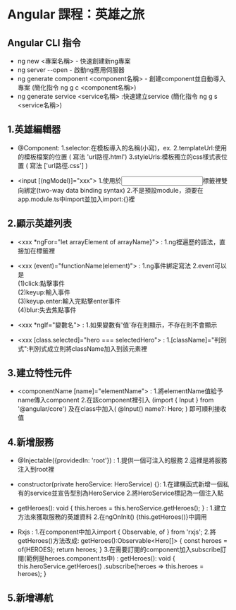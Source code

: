 # Angular 課程：英雄之旅

## Angular CLI 指令

- ng new <專案名稱> - 快速創建新ng專案
- ng server --open - 啟動ng應用伺服器
- ng generate component <component名稱> - 創建component並自動導入專案 (簡化指令 ng g c <component名稱>)
- ng generate service <service名稱> :快速建立service (簡化指令 ng g s <service名稱>)


## 1.英雄編輯器

- @Component:
  1.selector:在模板導入的名稱(小寫)，ex. <app-heroes></app-heroes>
  2.templateUrl:使用的模板檔案的位置 ( 寫法 'url路徑.html')
  3.styleUrls:模板獨立的css樣式表位置 ( 寫法 ['url路徑.css'] )

- <input [(ngModel)]="xxx"></input> 
  1.使用於<input>標籤裡雙向綁定(two-way data binding syntax)
  2.不是預設module，須要在app.module.ts中import並加入import:{}裡


## 2.顯示英雄列表

- <xxx *ngFor="let arrayElement of arrayName}"></xxx> :
  1.ng裡遍歷的語法，直接加在標籤裡

- <xxx (event)="functionName(element)"></xxx> :
  1.ng事件綁定寫法
  2.event可以是  
    (1)click:點擊事件  
    (2)keyup:輸入事件  
    (3)keyup.enter:輸入完點擊enter事件  
    (4)blur:失去焦點事件  

- <xxx *ngIf="變數名"></xxx> :
  1.如果變數有'值'存在則顯示，不存在則不會顯示

- <xxx [class.selected]="hero === selectedHero"></xxx> :
  1.[className]="判別式":判別式成立則將className加入到該元素裡

## 3.建立特性元件

- <componentName [name]="elementName"></componentName> :
  1.將elementName值給予name傳入component
  2.在該component裡引入 (import { Input } from '@angular/core')
  及在class中加入( @Input() name?: Hero; ) 即可順利接收值

## 4.新增服務

- @Injectable({providedIn: 'root'}) :
  1.提供一個可注入的服務
  2.這裡是將服務注入到root裡

- constructor(private heroService: HeroService) {}:
  1.在建構函式新增一個私有的service並宣告型別為HeroService
  2.將HeroService標記為一個注入點

- getHeroes(): void {
  this.heroes = this.heroService.getHeroes();
  } :
  1.建立方法來獲取服務的英雄資料
  2.在ngOnInit() {this.getHeroes()}中調用

- Rxjs :
  1.在component中加入import { Observable, of } from 'rxjs';
  2.將getHeroes()方法改成:
  getHeroes():Observable<Hero[]> {
    const heroes = of(HEROES);
    return heroes;
  }
  3.在需要訂閱的component加入subscribe訂閱(範例是heroes.component.ts中) :
  getHeroes(): void {
  this.heroService.getHeroes()
      .subscribe(heroes => this.heroes = heroes);
  }

## 5.新增導航


